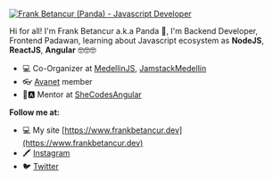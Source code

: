 [![Frank Betancur (Panda) - Javascript Developer](https://res.cloudinary.com/panda2me/image/upload/v1594420854/WALLPAPER-PANDA-MERAKI_vw8bs2.png)](https://www.frankbetancur.dev)

Hi for all! I'm Frank Betancur a.k.a Panda 🐼, I'm Backend Developer, Frontend Padawan, learning about Javascript ecosystem as **NodeJS**, **ReactJS**, **Angular** 🤓🤓🤓

* 💻  Co-Organizer at [MedellinJS](https://medellinjs.org/), [JamstackMedellin](https://www.meetup.com/es-ES/JAMstack-Medellin/?_locale=es-ES)
* 👓  [Avanet](https://avanet.org/) member
* 👩🅰️  Mentor at [SheCodesAngular](https://twitter.com/SheCodesAngular)

**Follow me at:**

* 💻  My site [https://www.frankbetancur.dev](https://www.frankbetancur.dev)
* 🖍️  [Instagram](https://www.instagram.com/elpanda2me/)
* 🐦  [Twitter](https://twitter.com/KranK2Me)
